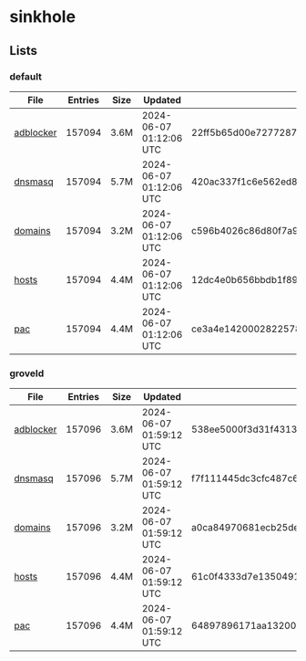 # sinkhole

## Lists

### default

|File|Entries|Size|Updated|Hash|
|-|-|-|-|-|
|[adblocker](https://raw.githubusercontent.com/groveld/sinkhole/lists/default/adblocker.txt)|157094|3.6M|2024-06-07 01:12:06 UTC|22ff5b65d00e7277287141ccbf78fc23248275b6798a8788794a3937ff23e6d7|
|[dnsmasq](https://raw.githubusercontent.com/groveld/sinkhole/lists/default/dnsmasq.txt)|157094|5.7M|2024-06-07 01:12:06 UTC|420ac337f1c6e562ed8ae30f5bd92db57063016bfbd16a4ce82c459dc5989c73|
|[domains](https://raw.githubusercontent.com/groveld/sinkhole/lists/default/domains.txt)|157094|3.2M|2024-06-07 01:12:06 UTC|c596b4026c86d80f7a997aa5d92d81e3427bfa3c78d48e3f52018c726add6b2e|
|[hosts](https://raw.githubusercontent.com/groveld/sinkhole/lists/default/hosts.txt)|157094|4.4M|2024-06-07 01:12:06 UTC|12dc4e0b656bbdb1f898ac3b9f873ecc66c058f6b7f27ab28256c66eea96e2ef|
|[pac](https://raw.githubusercontent.com/groveld/sinkhole/lists/default/pac.txt)|157094|4.4M|2024-06-07 01:12:06 UTC|ce3a4e1420002822578eadd08863f033929d3899a0a8880eae9bfaad3dfafbd7|

### groveld

|File|Entries|Size|Updated|Hash|
|-|-|-|-|-|
|[adblocker](https://raw.githubusercontent.com/groveld/sinkhole/lists/groveld/adblocker.txt)|157096|3.6M|2024-06-07 01:59:12 UTC|538ee5000f3d31f4313b95113a269f2d079ff9c6656a889a31102e893f84b326|
|[dnsmasq](https://raw.githubusercontent.com/groveld/sinkhole/lists/groveld/dnsmasq.txt)|157096|5.7M|2024-06-07 01:59:12 UTC|f7f111445dc3cfc487c693a79817d55caf8e26a6ead90816e214d7346fd14c7e|
|[domains](https://raw.githubusercontent.com/groveld/sinkhole/lists/groveld/domains.txt)|157096|3.2M|2024-06-07 01:59:12 UTC|a0ca84970681ecb25de8ffddc098838ed6bb81bef5bd4716f2315e0d0c9b8aae|
|[hosts](https://raw.githubusercontent.com/groveld/sinkhole/lists/groveld/hosts.txt)|157096|4.4M|2024-06-07 01:59:12 UTC|61c0f4333d7e135049143cf620e5a43dad235b0bff4c44f3fcc1b84aaa288f4e|
|[pac](https://raw.githubusercontent.com/groveld/sinkhole/lists/groveld/pac.txt)|157096|4.4M|2024-06-07 01:59:12 UTC|64897896171aa132005c3378b3249112d22059a9122eede150de5b9e68d26f07|
